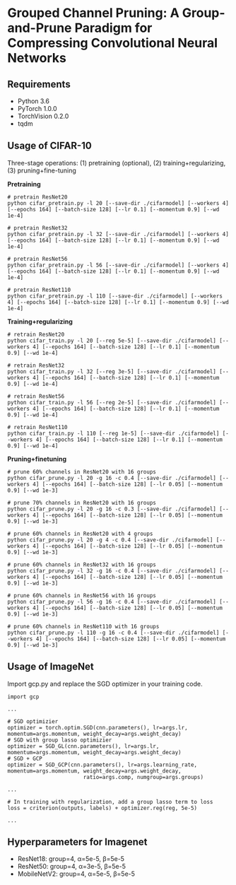 # Grouped Channel Pruning: A Group-and-Prune Paradigm for Compressing Convolutional Neural Networks

## Requirements
- Python 3.6
- PyTorch 1.0.0
- TorchVision 0.2.0
- tqdm

## Usage of CIFAR-10 
Three-stage operations: (1) pretraining (optional), (2) training+regularizing, (3) pruning+fine-tuning

**Pretraining**

```
# pretrain ResNet20
python cifar_pretrain.py -l 20 [--save-dir ./cifarmodel] [--workers 4] [--epochs 164] [--batch-size 128] [--lr 0.1] [--momentum 0.9] [--wd 1e-4]

# pretrain ResNet32
python cifar_pretrain.py -l 32 [--save-dir ./cifarmodel] [--workers 4] [--epochs 164] [--batch-size 128] [--lr 0.1] [--momentum 0.9] [--wd 1e-4]

# pretrain ResNet56
python cifar_pretrain.py -l 56 [--save-dir ./cifarmodel] [--workers 4] [--epochs 164] [--batch-size 128] [--lr 0.1] [--momentum 0.9] [--wd 1e-4]

# pretrain ResNet110
python cifar_pretrain.py -l 110 [--save-dir ./cifarmodel] [--workers 4] [--epochs 164] [--batch-size 128] [--lr 0.1] [--momentum 0.9] [--wd 1e-4]
```

**Training+regularizing**

```
# retrain ResNet20
python cifar_train.py -l 20 [--reg 5e-5] [--save-dir ./cifarmodel] [--workers 4] [--epochs 164] [--batch-size 128] [--lr 0.1] [--momentum 0.9] [--wd 1e-4]

# retrain ResNet32
python cifar_train.py -l 32 [--reg 3e-5] [--save-dir ./cifarmodel] [--workers 4] [--epochs 164] [--batch-size 128] [--lr 0.1] [--momentum 0.9] [--wd 1e-4]

# retrain ResNet56
python cifar_train.py -l 56 [--reg 2e-5] [--save-dir ./cifarmodel] [--workers 4] [--epochs 164] [--batch-size 128] [--lr 0.1] [--momentum 0.9] [--wd 1e-4]

# retrain ResNet110
python cifar_train.py -l 110 [--reg 1e-5] [--save-dir ./cifarmodel] [--workers 4] [--epochs 164] [--batch-size 128] [--lr 0.1] [--momentum 0.9] [--wd 1e-4]
```

**Pruning+finetuning**

```
# prune 60% channels in ResNet20 with 16 groups
python cifar_prune.py -l 20 -g 16 -c 0.4 [--save-dir ./cifarmodel] [--workers 4] [--epochs 164] [--batch-size 128] [--lr 0.05] [--momentum 0.9] [--wd 1e-3]

# prune 70% channels in ResNet20 with 16 groups
python cifar_prune.py -l 20 -g 16 -c 0.3 [--save-dir ./cifarmodel] [--workers 4] [--epochs 164] [--batch-size 128] [--lr 0.05] [--momentum 0.9] [--wd 1e-3]

# prune 60% channels in ResNet20 with 4 groups
python cifar_prune.py -l 20 -g 4 -c 0.4 [--save-dir ./cifarmodel] [--workers 4] [--epochs 164] [--batch-size 128] [--lr 0.05] [--momentum 0.9] [--wd 1e-3]

# prune 60% channels in ResNet32 with 16 groups
python cifar_prune.py -l 32 -g 16 -c 0.4 [--save-dir ./cifarmodel] [--workers 4] [--epochs 164] [--batch-size 128] [--lr 0.05] [--momentum 0.9] [--wd 1e-3]

# prune 60% channels in ResNet56 with 16 groups
python cifar_prune.py -l 56 -g 16 -c 0.4 [--save-dir ./cifarmodel] [--workers 4] [--epochs 164] [--batch-size 128] [--lr 0.05] [--momentum 0.9] [--wd 1e-3]

# prune 60% channels in ResNet110 with 16 groups
python cifar_prune.py -l 110 -g 16 -c 0.4 [--save-dir ./cifarmodel] [--workers 4] [--epochs 164] [--batch-size 128] [--lr 0.05] [--momentum 0.9] [--wd 1e-3]
```


## Usage of ImageNet 

Import gcp.py and replace the SGD optimizer in your training code.

```
import gcp

...

# SGD optimizier
optimizer = torch.optim.SGD(cnn.parameters(), lr=args.lr, momentum=args.momentum, weight_decay=args.weight_decay)
# SGD with group lasso optimizier
optimizer = SGD_GL(cnn.parameters(), lr=args.lr, momentum=args.momentum, weight_decay=args.weight_decay)
# SGD + GCP
optimizer = SGD_GCP(cnn.parameters(), lr=args.learning_rate, momentum=args.momentum, weight_decay=args.weight_decay,
                        ratio=args.comp, numgroup=args.groups)

...

# In training with regularization, add a group lasso term to loss
loss = criterion(outputs, labels) + optimizer.reg(reg, 5e-5)

...

```

## Hyperparameters for Imagenet

- ResNet18: group=4, α=5e-5, β=5e-5
- ResNet50: group=4, α=3e-5, β=5e-5
- MobileNetV2: group=4, α=5e-5, β=5e-5

